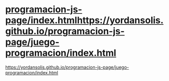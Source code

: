 # [programacion-js-page/index.html](https://yordansolis.github.io/programacion-js-page/juego-programacion/index.html)https://yordansolis.github.io/programacion-js-page/juego-programacion/index.html
https://yordansolis.github.io/programacion-js-page/juego-programacion/index.html
